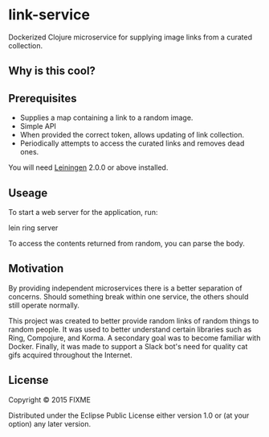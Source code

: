 # link-service

Dockerized Clojure microservice for supplying image links from a curated collection.

## Why is this cool?



## Prerequisites

* Supplies a map containing a link to a random image.
* Simple API
* When provided the correct token, allows updating of link collection.
* Periodically attempts to access the curated links and removes dead ones.

You will need [Leiningen][] 2.0.0 or above installed.

[leiningen]: https://github.com/technomancy/leiningen

## Useage

To start a web server for the application, run:

lein ring server

To access the contents returned from random, you can parse the body.

## Motivation

By providing independent microservices there is a better separation of concerns. Should something break within one service, the others should still operate normally.

This project was created to better provide random links of random things to random people. It was used to better understand certain libraries such as Ring, Compojure, and Korma. A secondary goal was to become familiar with Docker. Finally, it was made to support a Slack bot's need for quality cat gifs acquired throughout the Internet.

## License

Copyright © 2015 FIXME

Distributed under the Eclipse Public License either version 1.0 or (at
your option) any later version.

